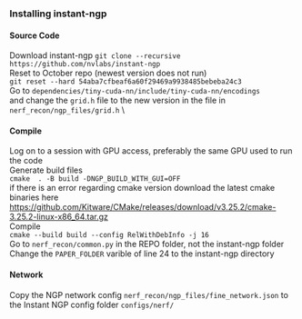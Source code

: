 ### Installing instant-ngp
#### Source Code
Download instant-ngp
```git clone --recursive https://github.com/nvlabs/instant-ngp``` \
Reset to October repo (newest version does not run) \
```git reset --hard 54aba7cfbeaf6a60f29469a9938485bebeba24c3``` \
Go to ```dependencies/tiny-cuda-nn/include/tiny-cuda-nn/encodings``` \
and change the ```grid.h``` file to the new version in the file in ```nerf_recon/ngp_files/grid.h``` \

#### Compile
Log on to a session with GPU access, preferably the same GPU used to run the code\
Generate build files \
```cmake  . -B build -DNGP_BUILD_WITH_GUI=OFF```\
if there is an error regarding cmake version download the latest cmake binaries here \
https://github.com/Kitware/CMake/releases/download/v3.25.2/cmake-3.25.2-linux-x86_64.tar.gz \
Compile \
```cmake --build build --config RelWithDebInfo -j 16``` \
Go to ```nerf_recon/common.py``` in the REPO folder, not the instant-ngp folder \
Change the ```PAPER_FOLDER``` varible of line 24 to the instant-ngp directory


#### Network
Copy the NGP network config ```nerf_recon/ngp_files/fine_network.json``` to the Instant NGP config folder ```configs/nerf/```